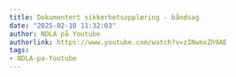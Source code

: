 ```yaml
---
title: Dokumentert sikkerhetsopplæring - båndsag
date: "2025-02-10 11:32:03"
author: NDLA på Youtube
authorlink: https://www.youtube.com/watch?v=zINwnxZh9AE
tags:
- NDLA-pa-Youtube
---
```

